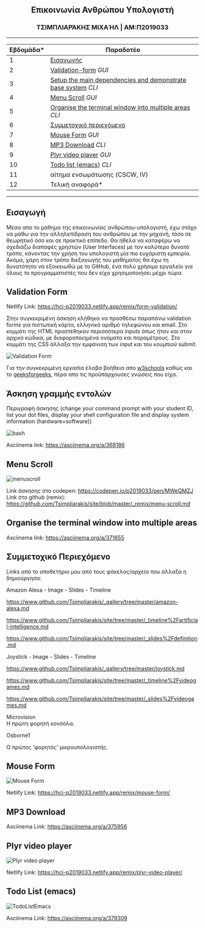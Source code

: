 <h2 align=center>Επικοινωνία Ανθρώπου Υπολογιστή</h2>

<h3 align=center> ΤΣΙΜΠΛΙΑΡΆΚΗΣ ΜΙΧΑΉΛ | ΑΜ:Π2019033 </h3>

 
-------------------------------------------------------------------------------------------------------------------------------------

| Εβδομάδα* | Παραδοτέο |
| --- | --- |
| 1 | [Εισαγωγής](#εισαγωγή) |
| 2 | [Validation-form](#validation-form) *GUI* |
| 3 | [Setup the main dependencies and demonstrate base system](#άσκηση-γραμμής-εντολών) *CLI* |
| 4 | [Menu Scroll](#menu-scroll) *GUI* |
| 5 | [Organise the terminal window into multiple areas](#organise-the-terminal-window-into-multiple-areas) *CLI* |
| 6 | [Συμμετοχικό περιεχόμενο](#συμμετοχικό-περιεχόμενο)  |
| 7 | [Mouse Form](#mouse-form) *GUI* |
| 8 | [MP3 Download](#mp3-download) *CLI* |
| 9 | [Plyr video player](#plyr-video-player) *GUI* |
| 10 | [Todo list (emacs)](#todo-list-emacs) *CLI* |
| 11 | αίτημα ενσωμάτωσης (CSCW, IV) |
| 12 | Τελική αναφορά* |

-------------------------------------------------------------------------------------------------------------------------------------

## Εισαγωγή

 Μέσα απο το μάθημα της επικοινωνίας ανθρώπου-υπολογιστή, έχω στόχο να μάθω για την αλληλεπίδραση του ανθρώπου με την μηχανή, τόσο σε θεωρητικό όσο και σε πρακτικό επίπεδο. Θα ήθελα να καταφέρω να σχεδιάζω διαπαφές χρηστών (User Interfaces) με τον καλύτερο δυνατό τρόπο, κάνοντας την χρήση του υπολογιστή μία πιο ευχάριστη εμπειρία. Ακόμα, χάρη στον τρόπο διεξαγωγής του μαθήματος θα έχω τη δυνατότητα να εξοικειωθώ με το GitHub, ένα πολύ χρήσιμο εργαλείο για όλους το προγραμματιστές που δεν είχα χρησιμοποιήσει μέχρι τώρα.
 
## Validation Form


Netlify Link: https://hci-p2019033.netlify.app/remix/form-validation/

Στην συγκεκριμένη άσκηση κλήθηκα να προσθέσω παραπάνω validation forms για πιστωτική κάρτα, ελληνικό αριθμό τηλεφώνου και email. Στο κομμάτι της HTML προστέθηκαν περισσότερα inputs όπως ήταν και στον αρχικό κώδικα, με διαφοροποιημένα ονόματα και παραμέτρους. Στο κομμάτι της CSS άλλαξα την εμφάνιση των input και του κουμπιού submit. 

![Validation Form](https://imgur.com/jCKuajl.png)

Για την συγκεκριμένη εργασία έλαβα βοήθεια απο [w3schools](w3schools.com) καθώς και το [geeksforgeeks](geeksforgeeks.org), πέρα απο τις προϋπάρχουσες γνώσεις που είχα.

## Άσκηση γραμμής εντολών 

Περιγραφή άσκησης
(change your command prompt with your student ID, list your dot files, display your shell configuration file and display system information (hardware+software))

![bash](https://i.imgur.com/4K7ABR8.gif)

Asciinema link: https://asciinema.org/a/368186

## Menu Scroll

![menuscroll](https://i.imgur.com/YsVktD4.gif)

Link άσκησης στο codepen: https://codepen.io/p2019033/pen/MWeQMZJ <br>
Link στο github (remix): https://github.com/Tsimpliarakis/site/blob/master/_remix/menu-scroll.md

## Organise the terminal window into multiple areas

Asciinema link: https://asciinema.org/a/371655

## Συμμετοχικό Περιεχόμενο 

Links από το αποθετήριο μου από τους φάκελος/αρχεία που άλλαξα η δημιούργησα:

Amazon Alexa - Image - Slides - Timeline 

https://www.github.com/Tsimpliarakis/_gallery/tree/master/amazon-alexa.md

https://www.github.com/Tsimpliarakis/site/tree/master/_timeline%2Fartificial-intelligence.md

https://www.github.com/Tsimpliarakis/site/tree/master/_slides%2Fdefinition.md


Joystick - Image - Slides - Timeline 


https://www.github.com/Tsimpliarakis/_gallery/tree/master/joystick.md

https://www.github.com/Tsimpliarakis/site/tree/master/_timeline%2Fvideogames.md

https://www.github.com/Tsimpliarakis/site/tree/master/_slides%2Fvideogames.md


Microvision<br/>
Η πρώτη φορητή κονσόλα.<br/>

Osborne1<br/>

Ο πρώτος 'φορητός' μικρουπολογιστής.<br/>


## Mouse Form

![Mouse Form](https://imgur.com/6n78p87.png)

Netlify Link: https://hci-p2019033.netlify.app/remix/mouse-form/

## MP3 Download

Asciinema Link: https://asciinema.org/a/375956

## Plyr video player

![Plyr video player](https://imgur.com/hQFpsvA.png)

Netlify Link: https://hci-p2019033.netlify.app/remix/plyr-video-player/

## Todo List (emacs)

![TodoListEmacs](https://i.imgur.com/0fHimFj.gif)

Asciinema Link: https://asciinema.org/a/379309
